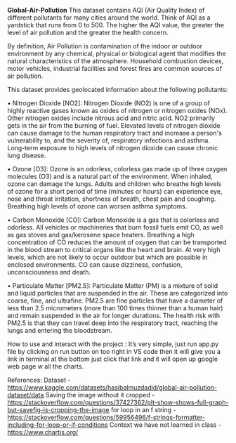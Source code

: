 **Global-Air-Pollution** 
This dataset contains AQI (Air Quality Index) of different pollutants for many cities around the world.
Think of AQI as a yardstick that runs from 0 to 500. The higher the AQI value, the greater the level of air pollution and the greater the health concern.

By definition, Air Pollution is contamination of the indoor or outdoor environment by any chemical, physical or biological agent that modifies the natural characteristics of the atmosphere. 
Household combustion devices, motor vehicles, industrial facilities and forest fires are common sources of air pollution. 

This dataset provides geolocated information about the following pollutants:

•	Nitrogen Dioxide [NO2]: Nitrogen Dioxide (NO2) is one of a group of highly reactive gases known as oxides of nitrogen or nitrogen oxides (NOx). Other nitrogen oxides include nitrous acid and nitric acid. NO2 primarily gets in the air from the burning of fuel. Elevated levels of nitrogen dioxide can cause damage to the human respiratory tract and increase a person's vulnerability to, and the severity of, respiratory infections and asthma. Long-term exposure to high levels of nitrogen dioxide can cause chronic lung disease.

•	Ozone [O3]: Ozone is an odorless, colorless gas made up of three oxygen molecules (O3) and is a natural part of the environment. When inhaled, ozone can damage the lungs. Adults and children who breathe high levels of ozone for a short period of time (minutes or hours) can experience eye, nose and throat irritation, shortness of breath, chest pain and coughing. Breathing high levels of ozone can worsen asthma symptoms.

•	Carbon Monoxide [CO]: Carbon Monoxide is a gas that is colorless and odorless. All vehicles or machineries that burn fossil fuels emit CO, as well as gas stoves and gas/kerosene space heaters.  Breathing a high concentration of CO reduces the amount of oxygen that can be transported in the blood stream to critical organs like the heart and brain. At very high levels, which are not likely to occur outdoor but which are possible in enclosed environments. CO can cause dizziness, confusion, unconsciousness and death.

•	Particulate Matter [PM2.5]: Particulate Matter (PM) is a mixture of solid and liquid particles that are suspended in the air. These are categorized into coarse, fine, and ultrafine. PM2.5 are fine particles that have a diameter of less than 2.5 micrometers (more than 100 times thinner than a human hair) and remain suspended in the air for longer durations. The health risk with PM2.5 is that they can travel deep into the respiratory tract, reaching the lungs and entering the bloodstream.

How to use and interact with the project : It’s very simple, just run app.py file by clicking on run button on too right in VS code then it will give you a link in terminal at the bottom just click that link and it will open up google web page w all the charts.



References:
Dataset - https://www.kaggle.com/datasets/hasibalmuzdadid/global-air-pollution-dataset/data
Saving the image without it cropped - https://stackoverflow.com/questions/37427362/plt-show-shows-full-graph-but-savefig-is-cropping-the-image
for loop in an f string - https://stackoverflow.com/questions/59956496/f-strings-formatter-including-for-loop-or-if-conditions
Context we have not learned in class - https://www.chartjs.org/

